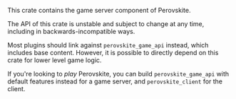 This crate contains the game server component of Perovskite.

The API of this crate is unstable and subject to change at any time, including in backwards-incompatible ways.

Most plugins should link against `perovskite_game_api` instead, which includes base content. However, it is possible
to directly depend on this crate for lower level game logic.

If you're looking to *play* Perovskite, you can build `perovskite_game_api` with default features instead for a game server,
and `perovskite_client` for the client.
